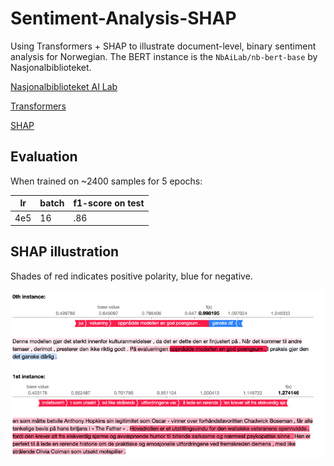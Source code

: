 # Sentiment-Analysis-SHAP

Using Transformers + SHAP to illustrate document-level, binary sentiment analysis for Norwegian. The BERT instance is the `NbAiLab/nb-bert-base` by Nasjonalbiblioteket.

[Nasjonalbiblioteket AI Lab](https://github.com/NBAiLab)

[Transformers](https://huggingface.co/models)

[SHAP](https://shap.readthedocs.io/en/latest/index.html)

## Evaluation

When trained on ~2400 samples for 5 epochs:

| lr  | batch | f1-score on test |
| --- | ----- | ---------------- |
| 4e5 | 16    | .86              |

## SHAP illustration

Shades of red indicates positive polarity, blue for negative.

![example](img/example_2.png)

